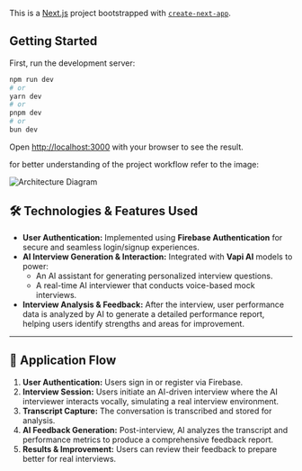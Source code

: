 This is a [Next.js](https://nextjs.org) project bootstrapped with [`create-next-app`](https://nextjs.org/docs/app/api-reference/cli/create-next-app).

## Getting Started

First, run the development server:

```bash
npm run dev
# or
yarn dev
# or
pnpm dev
# or
bun dev
```

Open [http://localhost:3000](http://localhost:3000) with your browser to see the result.

for better understanding of the project workflow refer to the image: 


![Architecture Diagram](assets/Interviewmate%20project%20workflow.png)


## 🛠️ Technologies & Features Used

- **User Authentication:** Implemented using **Firebase Authentication** for secure and seamless login/signup experiences.
- **AI Interview Generation & Interaction:** Integrated with **Vapi AI** models to power:
  - An AI assistant for generating personalized interview questions.
  - A real-time AI interviewer that conducts voice-based mock interviews.
- **Interview Analysis & Feedback:** After the interview, user performance data is analyzed by AI to generate a detailed performance report, helping users identify strengths and areas for improvement.

---

## 🔄 Application Flow

1. **User Authentication:** Users sign in or register via Firebase.
2. **Interview Session:** Users initiate an AI-driven interview where the AI interviewer interacts vocally, simulating a real interview environment.
3. **Transcript Capture:** The conversation is transcribed and stored for analysis.
4. **AI Feedback Generation:** Post-interview, AI analyzes the transcript and performance metrics to produce a comprehensive feedback report.
5. **Results & Improvement:** Users can review their feedback to prepare better for real interviews.
